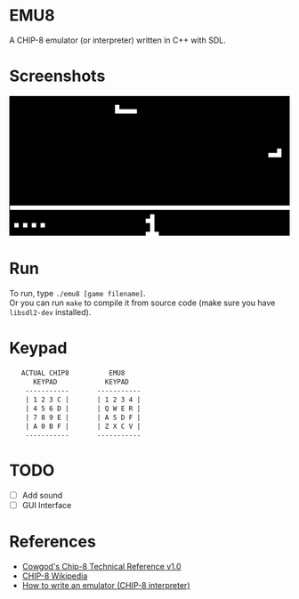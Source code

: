 # EMU8
A CHIP-8 emulator (or interpreter)  written in C++ with SDL.

# Screenshots
![](/airplane.gif)

# Run
To run, type `./emu8 [game filename]`.<br>
Or you can run `make` to compile it from source code (make sure you have `libsdl2-dev` installed).

# Keypad
```
   ACTUAL CHIP8          EMU8
      KEYPAD            KEYPAD
    -----------       -----------
    | 1 2 3 C |       | 1 2 3 4 |
    | 4 5 6 D |       | Q W E R | 
    | 7 8 9 E |       | A S D F |
    | A 0 B F |       | Z X C V |
    -----------       -----------

```

# TODO
- [ ] Add sound
- [ ] GUI Interface 

# References
<ul>
    <li><a href="http://devernay.free.fr/hacks/chip8/C8TECH10.HTM">Cowgod's Chip-8 Technical Reference v1.0</a></li>
    <li><a href="https://en.wikipedia.org/wiki/CHIP-8">CHIP-8 Wikipedia</a></li>
    <li><a href="https://multigesture.net/articles/how-to-write-an-emulator-chip-8-interpreter/">How to write an emulator (CHIP-8 interpreter)</a></li>
</ul>